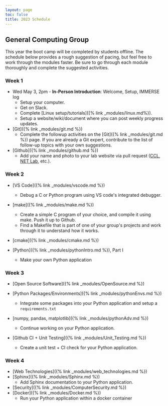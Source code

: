 ```yaml
---
layout: page
toc: false
title: 2023 Schedule
---
```



## General Computing Group

This year the boot camp will be completed by students offline.  The schedule below provides a rough suggestion of pacing, but feel free to work through the modules faster.  Be sure to go through each module thoroughly and complete the suggested activities.

### Week 1            
* Wed May 3, 2pm - **In-Person Introduction**: Welcome, Setup, IMMERSE log
  * Setup your computer. 
  * Get on Slack. 
  * Complete [Linux setup/tutorials]({% link _modules/linux.md%}). 
  * Setup a website/wiki/document where you can post weekly progress updates.
* [Git]({% link _modules/git.md %}) 
  * Complete the followup activities on the [Git]({% link _modules/git.md %}) page.  If you are already a Git expert, contribute to the list of follow-up topics with your own suggestions.
* [Github]({% link _modules/github.md %})
  * Add your name and photo to your lab website via pull request ([CCL](https://ccl.byu.edu), [NET Lab](https://netlab.byu.edu/), etc.). 

### Week 2
* [VS Code]({% link _modules/vscode.md %})
  * Debug a C or Python program using VS code's integrated debugger.

* [make]({% link _modules/make.md %})   
  * Create a simple C program of your choice, and compile it using make.  Push it up to Github.  
  * Find a Makefile that is part of one of your group's projects and work through it to understand how it works.

* [cmake]({% link _modules/cmake.md %})                                

*  [Python]({% link _modules/pythonIntro.md %}), Part I
   * Make your own Python application


### Week 3
* [Open Source Software]({% link _modules/OpenSource.md %})     
* [Python Packages/Environments]({% link _modules/pythonEnvs.md %})
  * Integrate some packages into your Python application and setup a `requirements.txt`

* [numpy, pandas, matplotlib]({% link _modules/pythonAdv.md %}) 
  * Continue working on your Python application.
*  [Github CI + Unit Testing]({% link _modules/Unit_Testing.md %})
   * Create a unit test + CI check for your Python application.

### Week 4
* [Web Technologies]({% link _modules/web_technologies.md %}) 
* [Sphinx]({% link _modules/Sphinx.md %})                        
  * Add Sphinx documentation to your Python application.
* [Security]({% link _modules/ComputerSecurity.md %})
* [Docker]({% link _modules/Docker.md %}) 
  * Run your Python application within a docker container
